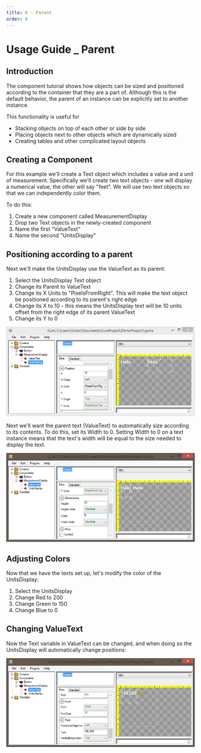 ```yaml
---
title: 6 - Parent
order: 6
---
```


# Usage Guide \_ Parent

## Introduction

The component tutorial shows how objects can be sized and positioned according to the container that they are a part of. Although this is the default behavior, the parent of an instance can be explicitly set to another instance.

This functionality is useful for

* Stacking objects on top of each other or side by side
* Placing objects next to other objects which are dynamically sized
* Creating tables and other complicated layout objects

## Creating a Component

For this example we'll create a Text object which includes a value and a unit of measurement. Specifically we'll create two text objects - one will display a numerical value, the other will say "feet". We will use two text objects so that we can independently color them.

To do this:

1. Create a new component called MeasurementDisplay
2. Drop two Text objects in the newly-created component
3. Name the first "ValueText" 
4. Name the second "UnitsDisplay"

## Positioning according to a parent

Next we'll make the UnitsDisplay use the ValueText as its parent:

1. Select the UnitsDisplay Text object
2. Change its Parent to ValueText
3. Change its X Units to "PixelsFromRight".  This will make the text object be positioned according to its parent's right edge
4. Change its X to 10 - this means the UnitsDisplay text will be 10 units offset from the right edge of its parent ValueText
5. Change its Y to 0

![](../.gitbook/assets/GumParentingToRightSide2.PNG)

Next we'll want the parent text \(ValueText\) to automatically size according to its contents. To do this, set its Width to 0. Setting Width to 0 on a text instance means that the text's width will be equal to the size needed to display the text.

![](../.gitbook/assets/GumZeroWidthText.PNG)

## Adjusting Colors

Now that we have the texts set up, let's modify the color of the UnitsDisplay:

1. Select the UnitsDisplay
2. Change Red to 200
3. Change Green to 150
4. Change Blue to 0

## Changing ValueText

Now the Text variable in ValueText can be changed, and when doing so the UnitsDisplay will automatically change positions:

![](../.gitbook/assets/GumTextValuesChanged.PNG)

